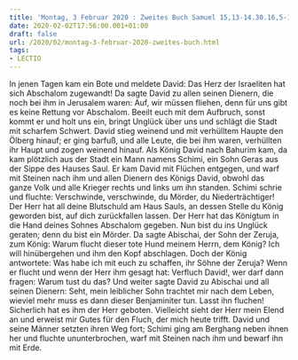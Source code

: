 ```yaml
---
title: 'Montag, 3 Februar 2020 : Zweites Buch Samuel 15,13-14.30.16,5-13a.'
date: 2020-02-02T17:56:00.001+01:00
draft: false
url: /2020/02/montag-3-februar-2020-zweites-buch.html
tags: 
- LECTIO
---
```


In jenen Tagen kam ein Bote und meldete David: Das Herz der Israeliten hat sich Abschalom zugewandt! Da sagte David zu allen seinen Dienern, die noch bei ihm in Jerusalem waren: Auf, wir müssen fliehen, denn für uns gibt es keine Rettung vor Abschalom. Beeilt euch mit dem Aufbruch, sonst kommt er und holt uns ein, bringt Unglück über uns und schlägt die Stadt mit scharfem Schwert. David stieg weinend und mit verhülltem Haupte den Ölberg hinauf; er ging barfuß, und alle Leute, die bei ihm waren, verhüllten ihr Haupt und zogen weinend hinauf. Als König David nach Bahurim kam, da kam plötzlich aus der Stadt ein Mann namens Schimi, ein Sohn Geras aus der Sippe des Hauses Saul. Er kam David mit Flüchen entgegen, und warf mit Steinen nach ihm und allen Dienern des Königs David, obwohl das ganze Volk und alle Krieger rechts und links um ihn standen. Schimi schrie und fluchte: Verschwinde, verschwinde, du Mörder, du Niederträchtiger! Der Herr hat all deine Blutschuld am Haus Sauls, an dessen Stelle du König geworden bist, auf dich zurückfallen lassen. Der Herr hat das Königtum in die Hand deines Sohnes Abschalom gegeben. Nun bist du ins Unglück geraten; denn du bist ein Mörder. Da sagte Abischai, der Sohn der Zeruja, zum König: Warum flucht dieser tote Hund meinem Herrn, dem König? Ich will hinübergehen und ihm den Kopf abschlagen. Doch der König antwortete: Was habe ich mit euch zu schaffen, ihr Söhne der Zeruja? Wenn er flucht und wenn der Herr ihm gesagt hat: Verfluch David!, wer darf dann fragen: Warum tust du das? Und weiter sagte David zu Abischai und all seinen Dienern: Seht, mein leiblicher Sohn trachtet mir nach dem Leben, wieviel mehr muss es dann dieser Benjaminiter tun. Lasst ihn fluchen! Sicherlich hat es ihm der Herr geboten. Vielleicht sieht der Herr mein Elend an und erweist mir Gutes für den Fluch, der mich heute trifft. David und seine Männer setzten ihren Weg fort; Schimi ging am Berghang neben ihnen her und fluchte ununterbrochen, warf mit Steinen nach ihm und bewarf ihn mit Erde.